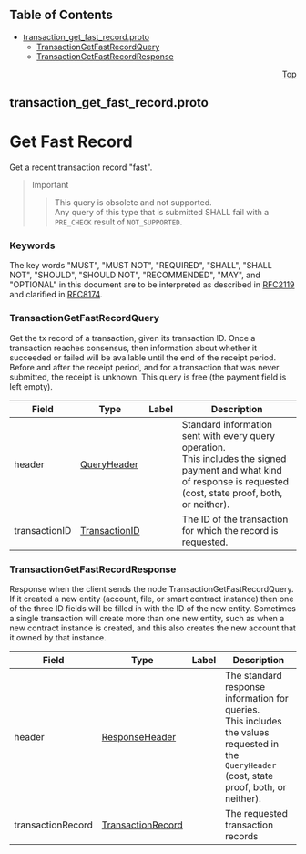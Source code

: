 ## Table of Contents

- [transaction_get_fast_record.proto](#transaction_get_fast_record-proto)
    - [TransactionGetFastRecordQuery](#proto-TransactionGetFastRecordQuery)
    - [TransactionGetFastRecordResponse](#proto-TransactionGetFastRecordResponse)
  



<a name="transaction_get_fast_record-proto"></a>
<p align="right"><a href="#top">Top</a></p>

## transaction_get_fast_record.proto
# Get Fast Record
Get a recent transaction record "fast".

> Important
>> This query is obsolete and not supported.<br/>
>> Any query of this type that is submitted SHALL fail with a `PRE_CHECK` result
>> of `NOT_SUPPORTED`.

### Keywords
The key words "MUST", "MUST NOT", "REQUIRED", "SHALL", "SHALL NOT",
"SHOULD", "SHOULD NOT", "RECOMMENDED", "MAY", and "OPTIONAL" in this
document are to be interpreted as described in
[RFC2119](https://www.ietf.org/rfc/rfc2119) and clarified in
[RFC8174](https://www.ietf.org/rfc/rfc8174).


<a name="proto-TransactionGetFastRecordQuery"></a>

### TransactionGetFastRecordQuery
Get the tx record of a transaction, given its transaction ID. Once a transaction reaches
consensus, then information about whether it succeeded or failed will be available until the end
of the receipt period.  Before and after the receipt period, and for a transaction that was never
submitted, the receipt is unknown.  This query is free (the payment field is left empty).


| Field | Type | Label | Description |
| ----- | ---- | ----- | ----------- |
| header | [QueryHeader](#proto-QueryHeader) |  | Standard information sent with every query operation.<br/> This includes the signed payment and what kind of response is requested (cost, state proof, both, or neither). |
| transactionID | [TransactionID](#proto-TransactionID) |  | The ID of the transaction for which the record is requested. |






<a name="proto-TransactionGetFastRecordResponse"></a>

### TransactionGetFastRecordResponse
Response when the client sends the node TransactionGetFastRecordQuery. If it created a new entity
(account, file, or smart contract instance) then one of the three ID fields will be filled in
with the ID of the new entity. Sometimes a single transaction will create more than one new
entity, such as when a new contract instance is created, and this also creates the new account
that it owned by that instance.


| Field | Type | Label | Description |
| ----- | ---- | ----- | ----------- |
| header | [ResponseHeader](#proto-ResponseHeader) |  | The standard response information for queries.<br/> This includes the values requested in the `QueryHeader` (cost, state proof, both, or neither). |
| transactionRecord | [TransactionRecord](#proto-TransactionRecord) |  | The requested transaction records |





 <!-- end messages -->

 <!-- end enums -->

 <!-- end HasExtensions -->

 <!-- end services -->


